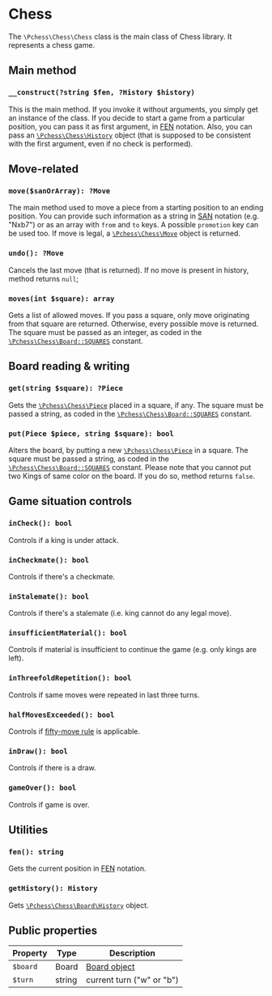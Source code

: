 # Chess

The `\Pchess\Chess\Chess` class is the main class of Chess library.
It represents a chess game.

## Main method

### `__construct(?string $fen, ?History $history)`

This is the main method. If you invoke it without arguments, you simply get an instance of the class.
If you decide to start a game from a particular position, you can pass it as first argument,
in [FEN](https://en.wikipedia.org/wiki/Forsyth%E2%80%93Edwards_Notation) notation.
Also, you can pass an [`\Pchess\Chess\History`](history.md) object (that is supposed to be consistent
with the first argument, even if no check is performed).
  
## Move-related

### `move($sanOrArray): ?Move`

The main method used to move a piece from a starting position to an ending position.
You can provide such information as a string in [SAN](https://en.wikipedia.org/wiki/Algebraic_notation_(chess))
notation (e.g. "Nxb7") or as an array with `from` and `to` keys. A possible `promotion` key can be used too.
If move is legal, a [`\Pchess\Chess\Move`](move.md) object is returned.

### `undo(): ?Move`
  
Cancels the last move (that is returned). If no move is present in history, method returns `null`;

### `moves(int $square): array`

Gets a list of allowed moves. If you pass a square, only move originating from that square are returned.
Otherwise, every possible move is returned.
The square must be passed as an integer, as coded in the [`\Pchess\Chess\Board::SQUARES`](board.md) constant.

## Board reading & writing
  
### `get(string $square): ?Piece`

Gets the [`\Pchess\Chess\Piece`](piece.md) placed in a square, if any. The square must be passed a string, as coded in
the [`\Pchess\Chess\Board::SQUARES`](board.md) constant.

### `put(Piece $piece, string $square): bool`

Alters the board, by putting a new [`\Pchess\Chess\Piece`](piece.md) in a square.
The square must be passed a string, as coded in the [`\Pchess\Chess\Board::SQUARES`](board.md) constant.
Please note that you cannot put two Kings of same color on the board. If you do so, method returns `false`.

## Game situation controls

### `inCheck(): bool`

Controls if a king is under attack.

### `inCheckmate(): bool`

Controls if there's a checkmate.

### `inStalemate(): bool`

Controls if there's a stalemate (i.e. king cannot do any legal move).

### `insufficientMaterial(): bool`

Controls if material is insufficient to continue the game (e.g. only kings are left).

### `inThreefoldRepetition(): bool`

Controls if same moves were repeated in last three turns.

### `halfMovesExceeded(): bool`

Controls if [fifty-move rule](https://en.wikipedia.org/wiki/Fifty-move_rule) is applicable.

### `inDraw(): bool`

Controls if there is a draw.

### `gameOver(): bool`

Controls if game is over.

## Utilities

### `fen(): string`

Gets the current position in [FEN](https://en.wikipedia.org/wiki/Forsyth%E2%80%93Edwards_Notation) notation.

### `getHistory(): History`

Gets [`\Pchess\Chess\Board\History`](history.md) object.

## Public properties

| Property | Type   | Description               |
|----------|--------|---------------------------|
| `$board` | Board  | [Board object](board.md)  |
| `$turn`  | string | current turn ("w" or "b") |
